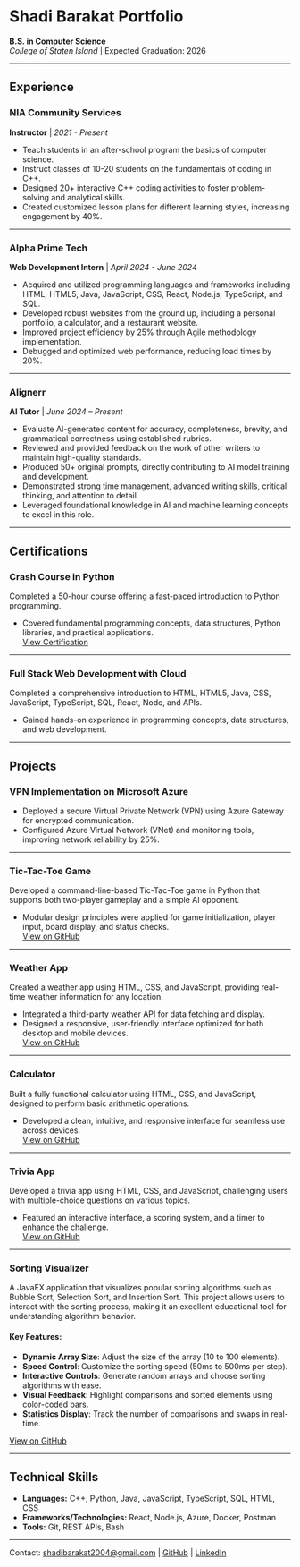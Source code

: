 # **Shadi Barakat Portfolio**
**B.S. in Computer Science**  
*College of Staten Island* | Expected Graduation: 2026  

---

## **Experience**

### NIA Community Services
**Instructor** | *2021 - Present*  
- Teach students in an after-school program the basics of computer science.  
- Instruct classes of 10-20 students on the fundamentals of coding in C++.  
- Designed 20+ interactive C++ coding activities to foster problem-solving and analytical skills.  
- Created customized lesson plans for different learning styles, increasing engagement by 40%.

---

### Alpha Prime Tech
**Web Development Intern** | *April 2024 - June 2024*  
- Acquired and utilized programming languages and frameworks including HTML, HTML5, Java, JavaScript, CSS, React, Node.js, TypeScript, and SQL.  
- Developed robust websites from the ground up, including a personal portfolio, a calculator, and a restaurant website.  
- Improved project efficiency by 25% through Agile methodology implementation.  
- Debugged and optimized web performance, reducing load times by 20%.

---

### Alignerr
**AI Tutor** | *June 2024 – Present*  
- Evaluate AI-generated content for accuracy, completeness, brevity, and grammatical correctness using established rubrics.  
- Reviewed and provided feedback on the work of other writers to maintain high-quality standards.  
- Produced 50+ original prompts, directly contributing to AI model training and development.  
- Demonstrated strong time management, advanced writing skills, critical thinking, and attention to detail.  
- Leveraged foundational knowledge in AI and machine learning concepts to excel in this role.

---

## **Certifications**

### Crash Course in Python
Completed a 50-hour course offering a fast-paced introduction to Python programming.  
- Covered fundamental programming concepts, data structures, Python libraries, and practical applications.  
[View Certification](https://coursera.org/share/4d738f32ab9b1c05ab73f39b57f79db6)

---

### Full Stack Web Development with Cloud
Completed a comprehensive introduction to HTML, HTML5, Java, CSS, JavaScript, TypeScript, SQL, React, Node, and APIs.  
- Gained hands-on experience in programming concepts, data structures, and web development.  

---

## **Projects**

### VPN Implementation on Microsoft Azure
- Deployed a secure Virtual Private Network (VPN) using Azure Gateway for encrypted communication.  
- Configured Azure Virtual Network (VNet) and monitoring tools, improving network reliability by 25%.

---

### Tic-Tac-Toe Game
Developed a command-line-based Tic-Tac-Toe game in Python that supports both two-player gameplay and a simple AI opponent.  
- Modular design principles were applied for game initialization, player input, board display, and status checks.  
[View on GitHub](https://github.com/shadibarakat/Tic-Tac-Toe)

---

### Weather App
Created a weather app using HTML, CSS, and JavaScript, providing real-time weather information for any location.  
- Integrated a third-party weather API for data fetching and display.  
- Designed a responsive, user-friendly interface optimized for both desktop and mobile devices.  
[View on GitHub](https://github.com/shadibarakat/Weather-app)

---

### Calculator
Built a fully functional calculator using HTML, CSS, and JavaScript, designed to perform basic arithmetic operations.  
- Developed a clean, intuitive, and responsive interface for seamless use across devices.  
[View on GitHub](https://github.com/shadibarakat/Calculator)

---

### Trivia App
Developed a trivia app using HTML, CSS, and JavaScript, challenging users with multiple-choice questions on various topics.  
- Featured an interactive interface, a scoring system, and a timer to enhance the challenge.  
[View on GitHub](https://github.com/shadibarakat/trivia-api-project)


---

### Sorting Visualizer

A JavaFX application that visualizes popular sorting algorithms such as Bubble Sort, Selection Sort, and Insertion Sort. This project allows users to interact with the sorting process, making it an excellent educational tool for understanding algorithm behavior.

#### Key Features:
- **Dynamic Array Size**: Adjust the size of the array (10 to 100 elements).
- **Speed Control**: Customize the sorting speed (50ms to 500ms per step).
- **Interactive Controls**: Generate random arrays and choose sorting algorithms with ease.
- **Visual Feedback**: Highlight comparisons and sorted elements using color-coded bars.
- **Statistics Display**: Track the number of comparisons and swaps in real-time.

[View on GitHub](https://github.com/shadibarakat/Sorting-Visualizer)

---

## **Technical Skills**
- **Languages:** C++, Python, Java, JavaScript, TypeScript, SQL, HTML, CSS  
- **Frameworks/Technologies:** React, Node.js, Azure, Docker, Postman  
- **Tools:** Git, REST APIs, Bash  

---

<footer>
<p>Contact: <a href="mailto:shadibarakat2004@gmail.com">shadibarakat2004@gmail.com</a> | <a href="https://github.com/shadibarakat">GitHub</a> | <a href="https://www.linkedin.com/in/shadi-barakat-781408265/">LinkedIn</a></p>
</footer>
